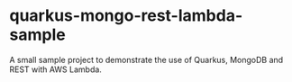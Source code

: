 # quarkus-mongo-rest-lambda-sample
A small sample project to demonstrate the use of Quarkus, MongoDB and REST with AWS Lambda.
